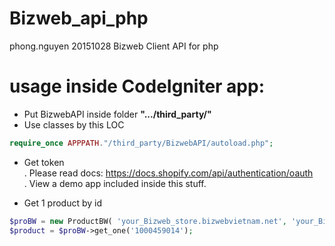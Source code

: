 # Bizweb_api_php
phong.nguyen 20151028 
Bizweb Client API for php 

# usage inside CodeIgniter app: 
- Put BizwebAPI inside folder **".../third_party/"**  
- Use classes by this LOC 
```php
require_once APPPATH."/third_party/BizwebAPI/autoload.php";    
```
- Get token  
. Please read docs: https://docs.shopify.com/api/authentication/oauth   
. View a demo app included inside this stuff. 

- Get 1 product by id 

```php 
$proBW = new ProductBW( 'your_Bizweb_store.bizwebvietnam.net', 'your_Bizweb_token', 'your_Bizweb_api_key', 'your_Bizweb_api_secret'); 
$product = $proBW->get_one('1000459014');  
``` 
